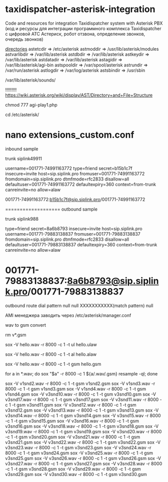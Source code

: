 # taxidispatcher-asterisk-integration
Code and resources for integration Taxidispatcher system with Asterisk PBX (код и ресурсы для интеграции программного комплекса Taxidispatcher c цифровой АТС Астериск, робот отзвона, определение звонков, очередь звонков)

[directories](!)
astetcdir => /etc/asterisk
astmoddir => /usr/lib/asterisk/modules
astvarlibdir => /var/lib/asterisk
astdbdir => /var/lib/asterisk
astkeydir => /var/lib/asterisk
astdatadir => /var/lib/asterisk
astagidir => /var/lib/asterisk/agi-bin
astspooldir => /var/spool/asterisk
astrundir => /var/run/asterisk
astlogdir => /var/log/asterisk
astsbindir => /usr/sbin

/var/lib/asterisk/sounds/


!!!!!!!!!   https://wiki.asterisk.org/wiki/display/AST/Directory+and+File+Structure

chmod 777 agi-play1.php

cd /etc/asterisk/

nano extensions_custom.conf
======================
inbound sample

trunk siplink49911

username=001771-74991163772
type=friend
secret=b15b1c7f
insecure=invite
host=sip.siplink.pro
fromuser=001771-74991163772
fromdomain=sip.siplink.pro
dtmfmode=rfc2833
disallow=all
defaultuser=001771-74991163772
defaultexpiry=360
context=from-trunk
canreinvite=no
allow=alaw

001771-74991163772:b15b1c7f@sip.siplink.pro/001771-74991163772

===================
outbound sample

trunk siplink988

type=friend
secret=8a6b8793
insecure=invite
host=sip.siplink.pro
username=001771-79883138837
fromuser=001771-79883138837
fromdomain=sip.siplink.pro
dtmfmode=rfc2833
disallow=all
defaultuser=001771-79883138837
defaultexpiry=360
context=from-trunk
canreinvite=no
allow=alaw

001771-79883138837:8a6b8793@sip.siplink.pro/001771-79883138837
=====================
outbound route 
dial pattern 
null null XXXXXXXXXXX(match pattern) null

AMI менеджера заводить через /etc/asterisk/manager.conf

wav to gsm convert

rm v*.gsm

sox -V hello.wav -r 8000 -c 1 -t ul hello.ulaw

sox -V hello.wav -r 8000 -c 1 -t al hello.alaw

sox -V hello.wav -r 8000 -c 1 -t gsm hello.gsm

for a in *.wav; do sox "$a" -r 8000 -c 1 ${a/.wav/.gsm} resample -ql; done

sox -V v1snd2.wav -r 8000 -c 1 -t gsm v1snd2.gsm
sox -V v1snd3.wav -r 8000 -c 1 -t gsm v1snd3.gsm
sox -V v1snd4.wav -r 8000 -c 1 -t gsm v1snd4.gsm
sox -V v3snd10.wav -r 8000 -c 1 -t gsm v3snd10.gsm
sox -V v3snd17.wav -r 8000 -c 1 -t gsm v3snd17.gsm
sox -V v3snd11.wav -r 8000 -c 1 -t gsm v3snd11.gsm
sox -V v3snd12.wav -r 8000 -c 1 -t gsm v3snd12.gsm
sox -V v3snd13.wav -r 8000 -c 1 -t gsm v3snd13.gsm
sox -V v3snd14.wav -r 8000 -c 1 -t gsm v3snd14.gsm
sox -V v3snd15.wav -r 8000 -c 1 -t gsm v3snd15.gsm
sox -V v3snd16.wav -r 8000 -c 1 -t gsm v3snd16.gsm
sox -V v3snd18.wav -r 8000 -c 1 -t gsm v3snd18.gsm
sox -V v3snd19.wav -r 8000 -c 1 -t gsm v3snd19.gsm
sox -V v3snd20.wav -r 8000 -c 1 -t gsm v3snd20.gsm
sox -V v3snd21.wav -r 8000 -c 1 -t gsm v3snd21.gsm
sox -V v3snd22.wav -r 8000 -c 1 -t gsm v3snd22.gsm
sox -V v3snd23.wav -r 8000 -c 1 -t gsm v3snd23.gsm
sox -V v3snd24.wav -r 8000 -c 1 -t gsm v3snd24.gsm
sox -V v3snd25.wav -r 8000 -c 1 -t gsm v3snd25.gsm
sox -V v3snd26.wav -r 8000 -c 1 -t gsm v3snd26.gsm
sox -V v3snd27.wav -r 8000 -c 1 -t gsm v3snd27.gsm
sox -V v3snd28.wav -r 8000 -c 1 -t gsm v3snd28.gsm
sox -V v3snd29.wav -r 8000 -c 1 -t gsm v3snd29.gsm
sox -V v3snd30.wav -r 8000 -c 1 -t gsm v3snd30.gsm


